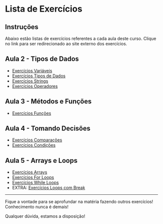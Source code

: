 # Lista de Exercícios

## Instruções

Abaixo estão listas de exercícios referentes a cada aula deste curso. Clique no link para ser redirecionado ao site externo dos exercícios.


## Aula 2 - Tipos de Dados

- [Exercícios Variáveis](https://www.w3schools.com/js/exercise_js.asp?filename=exercise_js_variables1)
- [Exercícios Tipos de Dados](https://www.w3schools.com/js/exercise_js.asp?filename=exercise_js_datatypes1)
- [Exercícios Strings](https://www.w3schools.com/js/exercise_js.asp?filename=exercise_js_strings1)
- [Exercícios Operadores](https://www.w3schools.com/js/exercise_js.asp?filename=exercise_js_operators1)

## Aula 3 - Métodos e Funções

- [Exercícios Funções](https://www.w3schools.com/js/exercise_js.asp?filename=exercise_js_functions1)

## Aula 4 - Tomando Decisões

- [Exercícios Comparações](https://www.w3schools.com/js/exercise_js.asp?filename=exercise_js_comparisons1)
- [Exercícios Condições](https://www.w3schools.com/js/exercise_js.asp?filename=exercise_js_conditions1)

## Aula 5 - Arrays e Loops

- [Exercícios Arrays](https://www.w3schools.com/js/exercise_js.asp?filename=exercise_js_arrays1)
- [Exercícios For Loops](https://www.w3schools.com/js/exercise_js.asp?filename=exercise_js_loops1)
- [Exercícios While Loops](https://www.w3schools.com/js/exercise_js.asp?filename=exercise_js_loop_while1)
- EXTRA: [Exercícios Loops com Break](https://www.w3schools.com/js/exercise_js.asp?filename=exercise_js_break1)

---

Fique a vontade para se aprofundar na matéria fazendo outros exercícios! Conhecimento nunca é demais!

Qualquer dúvida, estamos a disposição!

